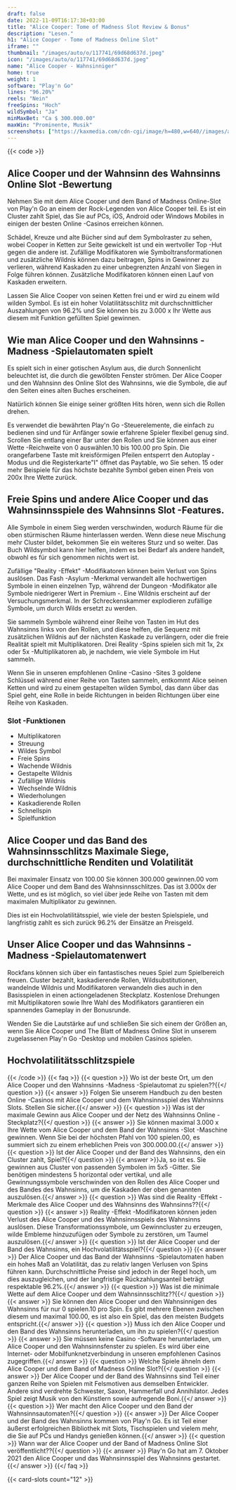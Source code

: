 ```yaml
---
draft: false
date: 2022-11-09T16:17:38+03:00
title: "Alice Cooper: Tome of Madness Slot Review & Bonus"
description: "Lesen."
h1: "Alice Cooper - Tome of Madness Online Slot"
iframe: ""
thumbnail: "/images/auto/o/117741/69d68d637d.jpeg"
icon: "/images/auto/o/117741/69d68d637d.jpeg"
name: "Alice Cooper - Wahnsinniger"
home: true
weight: 1
software: "Play'n Go"
lines: "96.20%"
reels: "Nein"
freeSpins: "Hoch"
wildSymbol: "Ja"
minMaxBet: "Ca $ 300.000.00"
maxWin: "Prominente, Musik"
screenshots: ["https://kaxmedia.com/cdn-cgi/image/h=480,w=640//images/auto/o/117744/1c920f41ee.jpeg"]
---
```


{{< code >}}<h2>Alice Cooper und der Wahnsinn des Wahnsinns Online Slot -Bewertung</h2><p>Nehmen Sie mit dem Alice Cooper und dem Band of Madness Online-Slot von Play'n Go an einem der Rock-Legenden von Alice Cooper teil. Es ist ein Cluster zahlt Spiel, das Sie auf PCs, iOS, Android oder Windows Mobiles in einigen der besten Online -Casinos erreichen können.</p><p>Schädel, Kreuze und alte Bücher sind auf dem Symbolraster zu sehen, wobei Cooper in Ketten zur Seite gewickelt ist und ein wertvoller Top -Hut gegen die andere ist.  Zufällige Modifikatoren wie Symboltransformationen und zusätzliche Wildnis können dazu beitragen, Spins in Gewinner zu verlieren, während Kaskaden zu einer unbegrenzten Anzahl von Siegen in Folge führen können. Zusätzliche Modifikatoren können einen Lauf von Kaskaden erweitern.</p><p>Lassen Sie Alice Cooper von seinen Ketten frei und er wird zu einem wild wilden Symbol. Es ist ein hoher Volatilitätsschlitz mit durchschnittlicher Auszahlungen von 96.2% und Sie können bis zu 3.000 x Ihr Wette aus diesem mit Funktion gefüllten Spiel gewinnen.</p><h2>Wie man Alice Cooper und den Wahnsinns -Madness -Spielautomaten spielt</h2><p>Es spielt sich in einer gotischen Asylum aus, die durch Sonnenlicht beleuchtet ist, die durch die gewölbten Fenster strömen. Der Alice Cooper und den Wahnsinn des Online Slot des Wahnsinns, wie die Symbole, die auf den Seiten eines alten Buches erscheinen.</p><p>Natürlich können Sie einige seiner größten Hits hören, wenn sich die Rollen drehen.</p><p>Es verwendet die bewährten Play'n Go -Steuerelemente, die einfach zu bedienen sind und für Anfänger sowie erfahrene Spieler flexibel genug sind. Scrollen Sie entlang einer Bar unter den Rollen und Sie können aus einer Wette -Reichweite von 0 auswählen.10 bis 100.00 pro Spin. Die orangefarbene Taste mit kreisförmigen Pfeilen entsperrt den Autoplay -Modus und die Registerkarte"I" öffnet das Paytable, wo Sie sehen. 15 oder mehr Beispiele für das höchste bezahlte Symbol geben einen Preis von 200x Ihre Wette zurück.</p><h2>Freie Spins und andere Alice Cooper und das Wahnsinnsspiele des Wahnsinns Slot -Features.</h2><p>Alle Symbole in einem Sieg werden verschwinden, wodurch Räume für die oben stürmischen Räume hinterlassen werden. Wenn diese neue Mischung mehr Cluster bildet, bekommen Sie ein weiteres Sturz und so weiter. Das Buch Wildsymbol kann hier helfen, indem es bei Bedarf als andere handelt, obwohl es für sich genommen nichts wert ist.</p><p>Zufällige "Reality -Effekt" -Modifikatoren können beim Verlust von Spins auslösen. Das Fash -Asylum -Merkmal verwandelt alle hochwertigen Symbole in einen einzelnen Typ, während der Dungeon -Modifikator alle Symbole niedrigerer Wert in Premium -. Eine Wildnis erscheint auf der Versuchungsmerkmal. In der Schreckenskammer explodieren zufällige Symbole, um durch Wilds ersetzt zu werden.</p><p>Sie sammeln Symbole während einer Reihe von Tasten im Hut des Wahnsinns links von den Rollen, und diese helfen, die Sequenz mit zusätzlichen Wildnis auf der nächsten Kaskade zu verlängern, oder die freie Realität spielt mit Multiplikatoren. Drei Reality -Spins spielen sich mit 1x, 2x oder 5x -Multiplikatoren ab, je nachdem, wie viele Symbole im Hut sammeln.</p><p>Wenn Sie in unseren empfohlenen Online -Casino -Sites 3 goldene Schlüssel während einer Reihe von Tasten sammeln, entkommt Alice seinen Ketten und wird zu einem gestapelten wilden Symbol, das dann über das Spiel geht, eine Rolle in beide Richtungen in beiden Richtungen über eine Reihe von Kaskaden.</p><h3>
Slot -Funktionen</h3><ul>
<li></span>
Multiplikatoren</li>
<li></span>
Streuung</li>
<li></span>
Wildes Symbol</li>
<li></span>
Freie Spins</li>
<li></span>
Wachende Wildnis</li>
<li></span>
Gestapelte Wildnis</li>
<li></span>
Zufällige Wildnis</li>
<li></span>
Wechselnde Wildnis</li>
<li></span>
Wiederholungen</li>
<li></span>
Kaskadierende Rollen</li>
<li></span>
Schnellspin</li>
<li></span>
Spielfunktion</li></ul><h2>Alice Cooper und das Band des Wahnsinnsschlitzs Maximale Siege, durchschnittliche Renditen und Volatilität</h2><p>Bei maximaler Einsatz von 100.00 Sie können 300.000 gewinnen.00 vom Alice Cooper und dem Band des Wahnsinnsschlitzes. Das ist 3.000x der Wette, und es ist möglich, so viel über jede Reihe von Tasten mit dem maximalen Multiplikator zu gewinnen.</p>
Dies ist ein Hochvolatilitätsspiel, wie viele der besten Spielspiele, und langfristig zahlt es sich zurück 96.2% der Einsätze an Preisgeld.<p></p><h2>Unser Alice Cooper und das Wahnsinns -Madness -Spielautomatenwert</h2><p>Rockfans können sich über ein fantastisches neues Spiel zum Spielbereich freuen. Cluster bezahlt, kaskadierende Rollen, Wildsubstitutionen, wandelnde Wildnis und Modifikatoren verwandeln dies auch in den Basisspielen in einen actiongeladenen Steckplatz. Kostenlose Drehungen mit Multiplikatoren sowie Ihre Wahl des Modifikators garantieren ein spannendes Gameplay in der Bonusrunde.</p><p>Wenden Sie die Lautstärke auf und schließen Sie sich einem der Größen an, wenn Sie Alice Cooper und The Blatt of Madness Online Slot in unserem zugelassenen Play'n Go -Desktop und mobilen Casinos spielen.</p><h2>Hochvolatilitätsschlitzspiele</h2>

{{< /code >}}
{{< faq >}}
{{< question >}} Wo ist der beste Ort, um den Alice Cooper und den Wahnsinns -Madness -Spielautomat zu spielen??{{</ question >}}
{{< answer >}} Folgen Sie unserem Handbuch zu den besten Online -Casinos mit Alice Cooper und dem Wahnsinnsspiel des Wahnsinns Slots. Stellen Sie sicher.{{</ answer >}}
{{< question >}} Was ist der maximale Gewinn aus Alice Cooper und der Netz des Wahnsinns Online -Steckplatz?{{</ question >}}
{{< answer >}} Sie können maximal 3.000 x Ihre Wette vom Alice Cooper und dem Band der Wahnsinns -Slot -Maschine gewinnen. Wenn Sie bei der höchsten Pfahl von 100 spielen.00, es summiert sich zu einem erheblichen Preis von 300.000.00.{{</ answer >}}
{{< question >}} Ist der Alice Cooper und der Band des Wahnsinns, den ein Cluster zahlt, Spiel?{{</ question >}}
{{< answer >}}Ja, so ist es. Sie gewinnen aus Cluster von passenden Symbolen im 5x5 -Gitter. Sie benötigen mindestens 5 horizontal oder vertikal, und alle Gewinnungssymbole verschwinden von den Rollen des Alice Cooper und des Bandes des Wahnsinns, um die Kaskaden der oben genannten auszulösen.{{</ answer >}}
{{< question >}} Was sind die Reality -Effekt -Merkmale des Alice Cooper und des Wahnsinns des Wahnsinns??{{</ question >}}
{{< answer >}} Reality -Effekt -Modifikatoren können jeden Verlust des Alice Cooper und des Wahnsinnsspiels des Wahnsinns auslösen. Diese Transformationssymbole, um Gewinncluster zu erzeugen, wilde Embleme hinzuzufügen oder Symbole zu zerstören, um Taumel auszulösen.{{</ answer >}}
{{< question >}} Ist der Alice Cooper und der Band des Wahnsinns, ein Hochvolatilitätsspiel?{{</ question >}}
{{< answer >}} Der Alice Cooper und das Band der Wahnsinns -Spielautomaten haben ein hohes Maß an Volatilität, das zu relativ langen Verlusen von Spins führen kann. Durchschnittliche Preise sind jedoch in der Regel hoch, um dies auszugleichen, und der langfristige Rückzahlungsanteil beträgt respektable 96.2%.{{</ answer >}}
{{< question >}} Was ist die minimale Wette auf dem Alice Cooper und dem Wahnsinnsschlitz??{{</ question >}}
{{< answer >}} Sie können den Alice Cooper und den Wahnsinnigen des Wahnsinns für nur 0 spielen.10 pro Spin. Es gibt mehrere Ebenen zwischen diesem und maximal 100.00, es ist also ein Spiel, das den meisten Budgets entspricht.{{</ answer >}}
{{< question >}} Muss ich den Alice Cooper und den Band des Wahnsinns herunterladen, um ihn zu spielen?{{</ question >}}
{{< answer >}} Sie müssen keine Casino -Software herunterladen, um Alice Cooper und den Wahnsinnsfenster zu spielen. Es wird über eine Internet- oder Mobilfunknetzverbindung in unseren empfohlenen Casinos zugegriffen.{{</ answer >}}
{{< question >}} Welche Spiele ähneln dem Alice Cooper und dem Band of Madness Online Slot?{{</ question >}}
{{< answer >}} Der Alice Cooper und der Band des Wahnsinns sind Teil einer ganzen Reihe von Spielen mit Felsmotiven aus demselben Entwickler. Andere sind verdrehte Schwester, Saxon, Hammerfall und Annihilator. Jedes Spiel zeigt Musik von den Künstlern sowie aufregende Boni.{{</ answer >}}
{{< question >}} Wer macht den Alice Cooper und den Band der Wahnsinnsautomaten?{{</ question >}}
{{< answer >}} Der Alice Cooper und der Band des Wahnsinns kommen von Play'n Go. Es ist Teil einer äußerst erfolgreichen Bibliothek mit Slots, Tischspielen und vielem mehr, die Sie auf PCs und Handys genießen können.{{</ answer >}}
{{< question >}} Wann war der Alice Cooper und der Band of Madness Online Slot veröffentlicht??{{</ question >}}
{{< answer >}} Play'n Go hat am 7. Oktober 2021 den Alice Cooper und das Wahnsinnsspiel des Wahnsinns gestartet.{{</ answer >}}
{{</ faq >}}

 {{< card-slots count="12" >}}